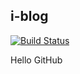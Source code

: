  i-blog
---
[![Build Status](https://secure.travis-ci.com/itjun/i-blog.png)](https://travis-ci.com/itjun/i-blog)

Hello GitHub

